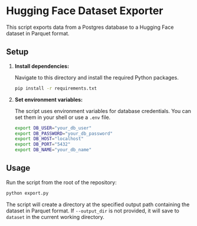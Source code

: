 # Hugging Face Dataset Exporter

This script exports data from a Postgres database to a Hugging Face dataset in Parquet format.

## Setup

1.  **Install dependencies:**

    Navigate to this directory and install the required Python packages.

    ```bash
    pip install -r requirements.txt
    ```

2.  **Set environment variables:**

    The script uses environment variables for database credentials. You can set them in your shell or use a `.env` file.

    ```bash
    export DB_USER="your_db_user"
    export DB_PASSWORD="your_db_password"
    export DB_HOST="localhost"
    export DB_PORT="5432"
    export DB_NAME="your_db_name"
    ```

## Usage

Run the script from the root of the repository:

```bash
python export.py
```

The script will create a directory at the specified output path containing the dataset in Parquet format. If `--output_dir` is not provided, it will save to `dataset` in the current working directory.


